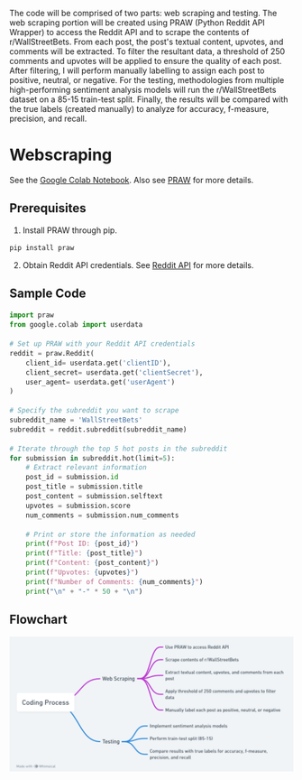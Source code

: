 The code will be comprised of two parts: web scraping and testing. The web scraping portion will be created using PRAW (Python Reddit API Wrapper) to access the Reddit API and to scrape the contents of r/WallStreetBets. From each post, the post's textual content, upvotes, and comments will be extracted. To filter the resultant data, a threshold of 250 comments and upvotes will be applied to ensure the quality of each post. After filtering, I will perform manually labelling to assign each post to positive, neutral, or negative. For the testing, methodologies from multiple high-performing sentiment analysis models will run the r/WallStreetBets dataset on a 85-15 train-test split. Finally, the results will be compared with the true labels (created manually) to analyze for accuracy, f-measure, precision, and recall.

# Webscraping

See the [Google Colab Notebook](https://github.com/Rising-Stars-by-Sunshine/Stats_201_AlbertLi/blob/main/data/STATS_201_ajl128_data_query.ipynb). Also see [PRAW](https://praw.readthedocs.io/en/stable/) for more details.

## Prerequisites

1. Install PRAW through pip.
```python
pip install praw
```
2. Obtain Reddit API credentials. See [Reddit API](https://www.reddit.com/dev/api/) for more details.

## Sample Code

```python
import praw
from google.colab import userdata

# Set up PRAW with your Reddit API credentials
reddit = praw.Reddit(
    client_id= userdata.get('clientID'),
    client_secret= userdata.get('clientSecret'),
    user_agent= userdata.get('userAgent')
)

# Specify the subreddit you want to scrape
subreddit_name = 'WallStreetBets'
subreddit = reddit.subreddit(subreddit_name)

# Iterate through the top 5 hot posts in the subreddit
for submission in subreddit.hot(limit=5):
    # Extract relevant information
    post_id = submission.id
    post_title = submission.title
    post_content = submission.selftext
    upvotes = submission.score
    num_comments = submission.num_comments

    # Print or store the information as needed
    print(f"Post ID: {post_id}")
    print(f"Title: {post_title}")
    print(f"Content: {post_content}")
    print(f"Upvotes: {upvotes}")
    print(f"Number of Comments: {num_comments}")
    print("\n" + "-" * 50 + "\n")
```

## Flowchart
![Coding Process](./coding-process.png)
